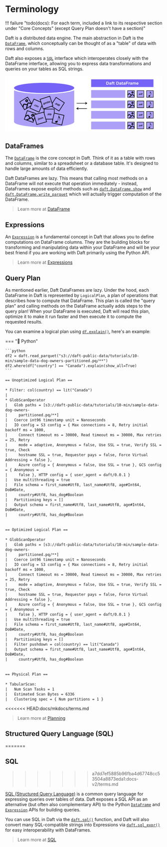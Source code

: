 # Terminology

!!! failure "todo(docs): For each term, included a link to its respective section under "Core Concepts" (except Query Plan doesn't have a section)"

Daft is a distributed data engine. The main abstraction in Daft is the [`DataFrame`](https://www.getdaft.io/projects/docs/en/stable/api_docs/doc_gen/dataframe_methods/daft.DataFrame.html#daft.DataFrame), which conceptually can be thought of as a "table" of data with rows and columns.

Daft also exposes a [`SQL`](https://www.getdaft.io/projects/docs/en/stable/user_guide/sql.html) interface which interoperates closely with the DataFrame interface, allowing you to express data transformations and queries on your tables as SQL strings.

![Daft python dataframes make it easy to load any data such as PDF documents, images, protobufs, csv, parquet and audio files into a table dataframe structure for easy querying](img/daft_diagram.png)

## DataFrames

The [`DataFrame`](https://www.getdaft.io/projects/docs/en/stable/api_docs/doc_gen/dataframe_methods/daft.DataFrame.html#daft.DataFrame) is the core concept in Daft. Think of it as a table with rows and columns, similar to a spreadsheet or a database table. It's designed to handle large amounts of data efficiently.

Daft DataFrames are lazy. This means that calling most methods on a DataFrame will not execute that operation immediately - instead, DataFrames expose explicit methods such as [`daft.DataFrame.show`](https://www.getdaft.io/projects/docs/en/stable/api_docs/doc_gen/dataframe_methods/daft.DataFrame.show.html#daft.DataFrame.show) and [`daft.DataFrame.write_parquet`](https://www.getdaft.io/projects/docs/en/stable/api_docs/doc_gen/dataframe_methods/daft.DataFrame.write_parquet.html#daft.DataFrame.write_parquet) which will actually trigger computation of the DataFrame.

> Learn more at [DataFrame](core_concepts.md#dataframe)

## Expressions

An [`Expression`](https://www.getdaft.io/projects/docs/en/stable/api_docs/expressions.html) is a fundamental concept in Daft that allows you to define computations on DataFrame columns. They are the building blocks for transforming and manipulating data within your DataFrame and will be your best friend if you are working with Daft primarily using the Python API.

> Learn more at [Expressions](core_concepts.md#expressions)

## Query Plan

As mentioned earlier, Daft DataFrames are lazy. Under the hood, each DataFrame in Daft is represented by `LogicalPlan`, a plan of operations that describes how to compute that DataFrame. This plan is called the "query plan" and calling methods on the DataFrame actually adds steps to the query plan! When your DataFrame is executed, Daft will read this plan, optimize it to make it run faster and then execute it to compute the requested results.

You can examine a logical plan using [`df.explain()`](https://www.getdaft.io/projects/docs/en/stable/api_docs/doc_gen/dataframe_methods/daft.DataFrame.explain.html#daft.DataFrame.explain), here's an example:

=== "🐍 Python"

    ```python
    df2 = daft.read_parquet("s3://daft-public-data/tutorials/10-min/sample-data-dog-owners-partitioned.pq/**")
    df2.where(df["country"] == "Canada").explain(show_all=True)
    ```

```{title="Output"}
== Unoptimized Logical Plan ==

* Filter: col(country) == lit("Canada")
|
* GlobScanOperator
|   Glob paths = [s3://daft-public-data/tutorials/10-min/sample-data-dog-owners-
|     partitioned.pq/**]
|   Coerce int96 timestamp unit = Nanoseconds
|   IO config = S3 config = { Max connections = 8, Retry initial backoff ms = 1000,
|     Connect timeout ms = 30000, Read timeout ms = 30000, Max retries = 25, Retry
|     mode = adaptive, Anonymous = false, Use SSL = true, Verify SSL = true, Check
|     hostname SSL = true, Requester pays = false, Force Virtual Addressing = false },
|     Azure config = { Anonymous = false, Use SSL = true }, GCS config = { Anonymous =
|     false }, HTTP config = { user_agent = daft/0.0.1 }
|   Use multithreading = true
|   File schema = first_name#Utf8, last_name#Utf8, age#Int64, DoB#Date,
|     country#Utf8, has_dog#Boolean
|   Partitioning keys = []
|   Output schema = first_name#Utf8, last_name#Utf8, age#Int64, DoB#Date,
|     country#Utf8, has_dog#Boolean


== Optimized Logical Plan ==

* GlobScanOperator
|   Glob paths = [s3://daft-public-data/tutorials/10-min/sample-data-dog-owners-
|     partitioned.pq/**]
|   Coerce int96 timestamp unit = Nanoseconds
|   IO config = S3 config = { Max connections = 8, Retry initial backoff ms = 1000,
|     Connect timeout ms = 30000, Read timeout ms = 30000, Max retries = 25, Retry
|     mode = adaptive, Anonymous = false, Use SSL = true, Verify SSL = true, Check
|     hostname SSL = true, Requester pays = false, Force Virtual Addressing = false },
|     Azure config = { Anonymous = false, Use SSL = true }, GCS config = { Anonymous =
|     false }, HTTP config = { user_agent = daft/0.0.1 }
|   Use multithreading = true
|   File schema = first_name#Utf8, last_name#Utf8, age#Int64, DoB#Date,
|     country#Utf8, has_dog#Boolean
|   Partitioning keys = []
|   Filter pushdown = col(country) == lit("Canada")
|   Output schema = first_name#Utf8, last_name#Utf8, age#Int64, DoB#Date,
|     country#Utf8, has_dog#Boolean


== Physical Plan ==

* TabularScan:
|   Num Scan Tasks = 1
|   Estimated Scan Bytes = 6336
|   Clustering spec = { Num partitions = 1 }
```

<<<<<<< HEAD:docs/mkdocs/terms.md
> Learn more at [Planning](resources/architecture.md#2-planning)

## Structured Query Language (SQL)
=======
## SQL
>>>>>>> a7dd7ef5885b96fba4d67748cc53504a8873eda1:docs-v2/terms.md

[SQL (Structured Query Language)](https://en.wikipedia.org/wiki/SQL) is a common query language for expressing queries over tables of data. Daft exposes a SQL API as an alternative (but often also complementary API) to the Python [`DataFrame`](https://www.getdaft.io/projects/docs/en/stable/api_docs/doc_gen/dataframe_methods/daft.DataFrame.html#daft.DataFrame) and
[`Expression`](https://www.getdaft.io/projects/docs/en/stable/api_docs/expressions.html) APIs for building queries.

You can use SQL in Daft via the [`daft.sql()`](https://www.getdaft.io/projects/docs/en/stable/api_docs/sql.html#daft.sql) function, and Daft will also convert many SQL-compatible strings into Expressions via [`daft.sql_expr()`](https://www.getdaft.io/projects/docs/en/stable/api_docs/sql.html#daft.sql_expr) for easy interoperability with DataFrames.

> Learn more at [SQL](core_concepts.md#sql)
